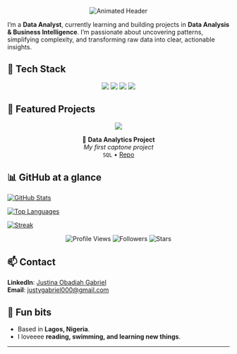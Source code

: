 <p align="center">
  <img src="https://readme-typing-svg.herokuapp.com?font=Fira+Code&size=25&pause=1000&color=00BFFF&center=true&vCenter=true&width=600&lines=Hi%2C+I'm+Justina+Gabriel;Data+Analyst" alt="Animated Header" />
</p>

I’m a **Data Analyst**, currently learning and building projects in **Data Analysis & Business Intelligence**. I’m passionate about uncovering patterns, simplifying complexity, and transforming raw data into clear, actionable insights.


## 🧰 Tech Stack
<p align="center">
  <img src="https://img.shields.io/badge/SQL-025E8C?style=for-the-badge&logo=postgresql&logoColor=white" />
  <img src="https://img.shields.io/badge/Python-3776AB?style=for-the-badge&logo=python&logoColor=white" />
  <img src="https://img.shields.io/badge/Power%20BI-F2C811?style=for-the-badge&logo=powerbi&logoColor=black" />
  <img src="https://img.shields.io/badge/Tableau-E97627?style=for-the-badge&logo=tableau&logoColor=white" />
</p>

## 📌 Featured Projects
<p align="center">
  <img src="https://img.shields.io/badge/-📖%20Project%20Portfolio-black?style=for-the-badge" />
</p>

<div align="center">

📘 **Data Analytics Project**  
*My first captone project*  
`SQL` • [Repo](https://github.com/Justina-Gabriel/DataAnalytics-Project)

</div>

## 📊 GitHub at a glance
[![GitHub Stats](https://github-readme-stats.vercel.app/api?username=Justina-Gabriel&show_icons=true&hide_title=true)](https://github.com/Justina-Gabriel)
  
[![Top Languages](https://github-readme-stats.vercel.app/api/top-langs/?username=Justina-Gabriel&layout=compact)](https://github.com/Justina-Gabriel)

[![Streak](https://github-readme-streak-stats.herokuapp.com/?user=Justina-Gabriel)](https://github.com/Justina-Gabriel)

<p align="center">
  <img src="https://komarev.com/ghpvc/?username=Justina-Gabriel&style=for-the-badge&color=blue" alt="Profile Views" />
  <img src="https://img.shields.io/badge/Followers-100+-brightgreen?style=for-the-badge&logo=github" alt="Followers" />
  <img src="https://img.shields.io/badge/Stars-50+-yellow?style=for-the-badge&logo=github" alt="Stars" />
</p>


## 📫 Contact
**LinkedIn**: [Justina Obadiah Gabriel](https://www.linkedin.com/in/justinaobadiahgabriel/)  
**Email**: justygabriel000@gmail.com  


## 🧩 Fun bits
- Based in **Lagos, Nigeria**.
- I loveeee **reading, swimming, and learning new things**.

---
